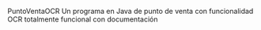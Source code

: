 PuntoVentaOCR
Un programa en Java de punto de venta con funcionalidad OCR totalmente funcional con documentación
